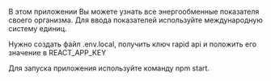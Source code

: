 В этом приложении Вы можете узнать все энергообменные показателя своего организма. Для ввода показателей используйте международную систему единиц.

Нужно создать файл .env.local, получить ключ rapid api и положить его значение в REACT_APP_KEY

Для запуска приложения используйте команду npm start.

